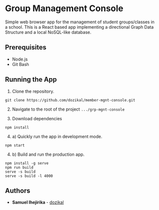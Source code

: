 
# Group Management Console

Simple web browser app for the management of student groups/classes in a school. This is a React based app implementing a directional Graph Data Structure and a local NoSQL-like database.

## Prerequisites

* Node.js
* Git Bash

## Running the App

1) Clone the repository.
```
git clone https://github.com/dozikal/member-mgnt-console.git
```

2) Navigate to the root of the project
`
.../grp-mgnt-console
`

3) Download dependencies
```
npm install
```

4) a) Quickly run the app in development mode.
```
npm start
```

4) b) Build and run the production app.
```
npm install -g serve
npm run build
serve -s build
serve -s build -l 4000
```

## Authors

* **Samuel Ihejirika** - [dozikal](https://github.com/dozikal)
